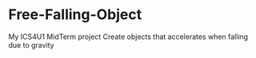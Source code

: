 # Free-Falling-Object

My ICS4U1 MidTerm project
Create objects that accelerates when falling due to gravity
